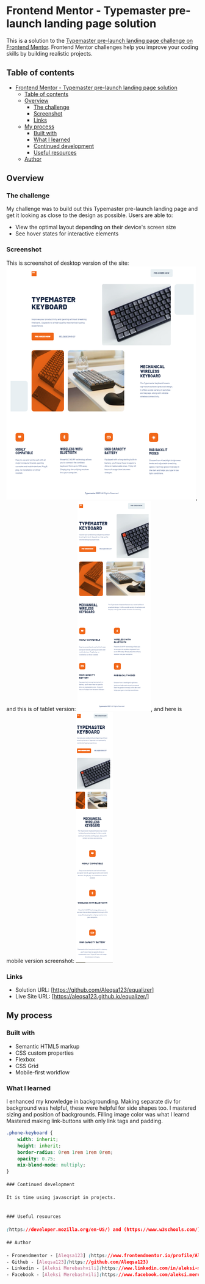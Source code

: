 # Frontend Mentor - Typemaster pre-launch landing page solution

This is a solution to the [Typemaster pre-launch landing page challenge on Frontend Mentor](). Frontend Mentor challenges help you improve your coding skills by building realistic projects.

## Table of contents

- [Frontend Mentor - Typemaster pre-launch landing page solution](#frontend-mentor---typemaster-pre-launch-landing-page-solution)
  - [Table of contents](#table-of-contents)
  - [Overview](#overview)
    - [The challenge](#the-challenge)
    - [Screenshot](#screenshot)
    - [Links](#links)
  - [My process](#my-process)
    - [Built with](#built-with)
    - [What I learned](#what-i-learned)
    - [Continued development](#continued-development)
    - [Useful resources](#useful-resources)
  - [Author](#author)

## Overview

### The challenge

My challenge was to build out this Typemaster pre-launch landing page and get it looking as close to the design as possible.
Users are able to:

- View the optimal layout depending on their device's screen size
- See hover states for interactive elements

### Screenshot

This is screenshot of desktop version of the site: ![](./assets/screenshots/desktop-screenshot.PNG),
and this is of tablet version: ![](./assets/screenshots/tablet-screenshot.PNG),
and here is mobile version screenshot: ![](./assets/screenshots/mobile-screenshot.PNG)


### Links

- Solution URL: [https://github.com/Aleqsa123/equalizer]
- Live Site URL: [https://aleqsa123.github.io/equalizer/]

## My process

### Built with

- Semantic HTML5 markup
- CSS custom properties
- Flexbox
- CSS Grid
- Mobile-first workflow


### What I learned

I enhanced my knowledge in backgrounding. Making separate div for background was helpful, these were helpful for side shapes too. I mastered sizing and position of backgrounds. Filling image color was what I learnd
Mastered making link-buttons with only link tags and padding.

```css
.phone-keyboard {
    width: inherit;
    height: inherit;
    border-radius: 0rem 1rem 1rem 0rem;
    opacity: 0.75;
    mix-blend-mode: multiply;
}

### Continued development

It is time using javascript in projects.


### Useful resources

(https://developer.mozilla.org/en-US/) and (https://www.w3schools.com/) - These are amazing sites which helped me in backgrounding, also in flex and grid layouts.

## Author

- Fronendmentor - [Aleqsa123] (https://www.frontendmentor.io/profile/Aleqsa123)
- Github - [Aleqsa123](https://github.com/Aleqsa123)
- Linkedin - [Aleksi Merebashvili](https://www.linkedin.com/in/aleksi-merebashvili-36627426/)
- Facebook - [Aleksi Merebashvili](https://www.facebook.com/aleksi.merebashvili)
